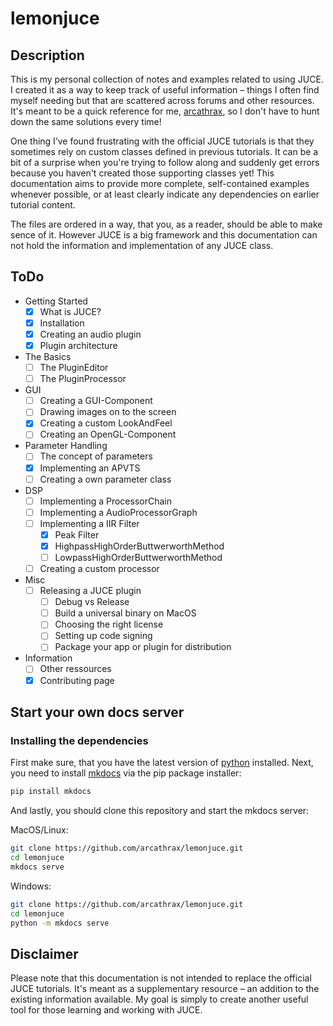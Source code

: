 # lemonjuce
## Description
This is my personal collection of notes and examples related to using JUCE. I created it as a way to keep track of useful information – things I often find myself needing but that are scattered across forums and other resources.  It's meant to be a quick reference for me, [arcathrax](https://github.com/arcathrax), so I don't have to hunt down the same solutions every time!

One thing I’ve found frustrating with the official JUCE tutorials is that they sometimes rely on custom classes defined in previous tutorials. It can be a bit of a surprise when you're trying to follow along and suddenly get errors because you haven't created those supporting classes yet! This documentation aims to provide more complete, self-contained examples whenever possible, or at least clearly indicate any dependencies on earlier tutorial content.

The files are ordered in a way, that you, as a reader, should be able to make sence of it. However JUCE is a big framework and this documentation can not hold the information and implementation of any JUCE class.

## ToDo
- Getting Started
  - [x] What is JUCE?
  - [x] Installation
  - [x] Creating an audio plugin
  - [x] Plugin architecture
- The Basics
  - [ ] The PluginEditor
  - [ ] The PluginProcessor
- GUI
  - [ ] Creating a GUI-Component
  - [ ] Drawing images on to the screen
  - [x] Creating a custom LookAndFeel
  - [ ] Creating an OpenGL-Component
- Parameter Handling
  - [ ] The concept of parameters
  - [x] Implementing an APVTS
  - [ ] Creating a own parameter class
- DSP
  - [ ] Implementing a ProcessorChain
  - [ ] Implementing a AudioProcessorGraph
  - [ ] Implementing a IIR Filter
    - [x] Peak Filter
    - [x] HighpassHighOrderButtwerworthMethod
    - [ ] LowpassHighOrderButtwerworthMethod
  - [ ] Creating a custom processor
- Misc
  - [ ] Releasing a JUCE plugin
    - [ ] Debug vs Release
    - [ ] Build a universal binary on MacOS
    - [ ] Choosing the right license
    - [ ] Setting up code signing
    - [ ] Package your app or plugin for distribution

- Information
  - [ ] Other ressources
  - [x] Contributing page

## Start your own docs server
### Installing the dependencies
First make sure, that you have the latest version of [python](https://www.python.org/) installed. Next, you need to install [mkdocs](https://www.mkdocs.org) via the pip package installer:

```bash
pip install mkdocs
```

And lastly, you should clone this repository and start the mkdocs server:

MacOS/Linux:
```bash
git clone https://github.com/arcathrax/lemonjuce.git
cd lemonjuce
mkdocs serve
```

Windows:
```bash
git clone https://github.com/arcathrax/lemonjuce.git
cd lemonjuce
python -m mkdocs serve
```

## Disclaimer
Please note that this documentation is not intended to replace the official JUCE tutorials. It's meant as a supplementary resource – an addition to the existing information available. My goal is simply to create another useful tool for those learning and working with JUCE.
